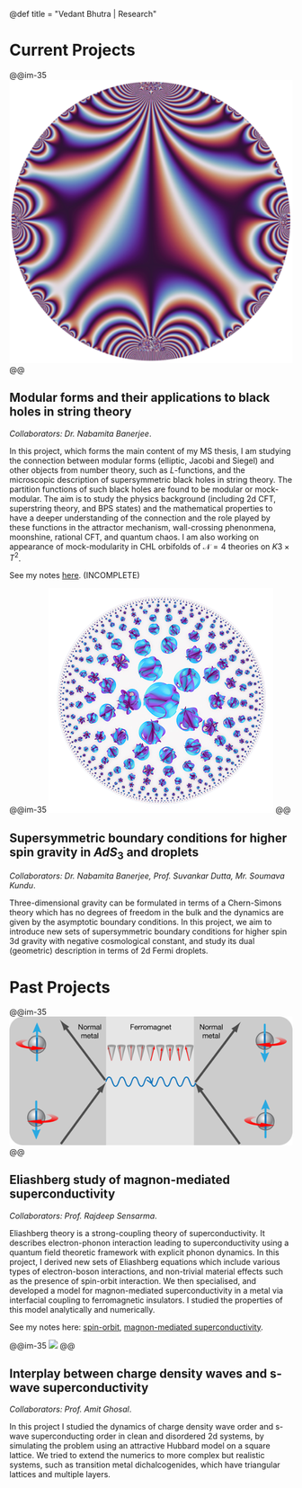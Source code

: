 @def title = "Vedant Bhutra | Research"


<!-- ------------------
      PROJECTS SECTION
     ------------------ -->

# Current Projects

@@im-35
![](/assets/favicon.png)
@@

## Modular forms and their applications to black holes in string theory

*Collaborators: Dr. Nabamita Banerjee*.

In this project, which forms the main content of my MS thesis, I am studying the connection between modular forms (elliptic, Jacobi and Siegel) and other objects from number theory, such as $L$-functions, and the microscopic description of supersymmetric black holes in string theory. The partition functions of such black holes are found to be modular or mock-modular. The aim is to study the physics background (including 2d CFT, superstring theory, and BPS states) and the mathematical properties to have a deeper understanding of the connection and the role played by these functions in the attractor mechanism, wall-crossing phenonmena, moonshine, rational CFT, and quantum chaos. I am also working on appearance of mock-modularity in CHL orbifolds of $\mathcal{N}=4$ theories on $K3 \times T^2$.

See my notes [here](https://drive.google.com/file/d/1bFj20bmJ51JgDtN5fyHePGUEUMFWWSFf/view?usp=sharing). (INCOMPLETE)

@@im-35
![](/assets/img/ads_string.png)
@@

## Supersymmetric boundary conditions for higher spin gravity in $AdS_3$ and droplets

*Collaborators: Dr. Nabamita Banerjee, Prof. Suvankar Dutta, Mr. Soumava Kundu*.

Three-dimensional gravity can be formulated in terms of a Chern-Simons theory which has no degrees of freedom in the bulk and the dynamics are given by the asymptotic boundary conditions. In this project, we aim to introduce new sets of supersymmetric boundary conditions for higher spin 3d gravity with negative cosmological constant, and study its dual (geometric) description in terms of 2d Fermi droplets.

# Past Projects

@@im-35
![](/assets/img/magnon.png)
@@

## Eliashberg study of magnon-mediated superconductivity

*Collaborators: Prof. Rajdeep Sensarma*.

Eliashberg theory is a strong-coupling theory of superconductivity. It describes electron-phonon interaction leading to superconductivity using a quantum field theoretic framework with explicit phonon dynamics. In this project, I derived new sets of Eliashberg equations which include various types of electron-boson interactions, and non-trivial material effects such as the presence of spin-orbit interaction. We then specialised, and developed a model for magnon-mediated superconductivity in a metal via interfacial coupling to ferromagnetic insulators. I studied the properties of this model analytically and numerically.

See my notes here: [spin-orbit](https://drive.google.com/file/d/19lD7A3n8dn1RfgCDg2J3Zo0shQx2Y3ns/view?usp=sharing), [magnon-mediated superconductivity](https://drive.google.com/file/d/1idT707M5y5Q4aEsF2AEGIfNdyxZFR9T0/view?usp=sharing).

@@im-35
![](/assets/imgiiserk2.png)
@@

## Interplay between charge density waves and s-wave superconductivity

*Collaborators: Prof. Amit Ghosal*.

In this project I studied the dynamics of charge density wave order and s-wave superconducting order in clean and disordered 2d systems, by simulating the problem using an attractive Hubbard model on a square lattice. We tried to extend the numerics to more complex but realistic systems, such as transition metal dichalcogenides, which have triangular lattices and multiple layers.